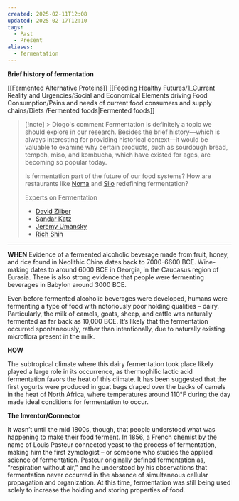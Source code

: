 ```yaml
---
created: 2025-02-11T12:08
updated: 2025-02-17T12:10
tags:
  - Past
  - Present
aliases:
  - fermentation
---
```

**Brief history of fermentation**


[[Fermented Alternative Proteins]]
[[Feeding Healthy Futures/1_Current Reality and Urgencies/Social and Economical Elements driving Food Consumption/Pains and needs of current food consumers and supply chains/Diets /Fermented foods|Fermented foods]] 


> [!note] > Diogo's comment
> Fermentation is definitely a topic we should explore in our research. Besides the brief history—which is always interesting for providing historical context—it would be valuable to examine why certain products, such as sourdough bread, tempeh, miso, and kombucha, which have existed for ages, are becoming so popular today.
> 
> Is fermentation part of the future of our food systems? How are restaurants like [Noma](https://noma.dk/) and [Silo](https://www.silolondon.com/) redefining fermentation?
> 
> Experts on Fermentation
>  - [David Zilber](https://www.instagram.com/david_zilber/?hl=en)
>  - [Sandar Katz](https://www.instagram.com/sandorkraut/?hl=en)
>  - [Jeremy Umansky](https://www.instagram.com/tmgastronaut/?hl=en)
>  - [Rich Shih](https://ourcookquest.com/)


---
**WHEN** 
Evidence of a fermented alcoholic beverage made from fruit, honey, and rice found in Neolithic China dates back to 7000-6600 BCE. Wine-making dates to around 6000 BCE in Georgia, in the Caucasus region of Eurasia. There is also strong evidence that people were fermenting beverages in Babylon around 3000 BCE. 


Even before fermented alcoholic beverages were developed, humans were fermenting a type of food with notoriously poor holding qualities – dairy. Particularly, the milk of camels, goats, sheep, and cattle was naturally fermented as far back as 10,000 BCE. It’s likely that the fermentation occurred spontaneously, rather than intentionally, due to naturally existing microflora present in the milk. 

**HOW**

The subtropical climate where this dairy fermentation took place likely played a large role in its occurrence, as thermophilic lactic acid fermentation favors the heat of this climate. It has been suggested that the first yogurts were produced in goat bags draped over the backs of camels in the heat of North Africa, where temperatures around 110°F during the day made ideal conditions for fermentation to occur.

**The Inventor/Connector**

It wasn’t until the mid 1800s, though, that people understood what was happening to make their food ferment. In 1856, a French chemist by the name of Louis Pasteur connected yeast to the process of fermentation, making him the first zymologist – or someone who studies the applied science of fermentation. Pasteur originally defined fermentation as, “respiration without air,” and he understood by his observations that fermentation never occurred in the absence of simultaneous cellular propagation and organization. At this time, fermentation was still being used solely to increase the holding and storing properties of food.


